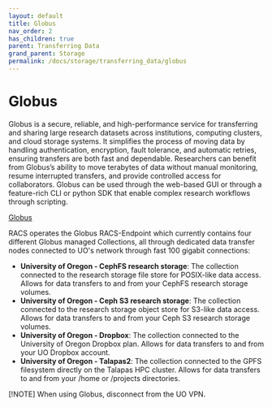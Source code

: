 ```yaml
---
layout: default
title: Globus
nav_order: 2
has_children: true
parent: Transferring Data
grand_parent: Storage
permalink: /docs/storage/transferring_data/globus
---
```


# Globus

Globus is a secure, reliable, and high-performance service for transferring and sharing large research datasets across institutions, computing clusters, and cloud storage systems. It simplifies the process of moving data by handling authentication, encryption, fault tolerance, and automatic retries, ensuring transfers are both fast and dependable. Researchers can benefit from Globus’s ability to move terabytes of data without manual monitoring, resume interrupted transfers, and provide controlled access for collaborators. Globus can be used through the web-based GUI or through a feature-rich CLI or python SDK that enable complex research workflows through scripting.

[Globus](https://www.globus.org/)

RACS operates the Globus RACS-Endpoint which currently contains four different Globus managed Collections, all through dedicated data transfer nodes connected to UO's network through fast 100 gigabit connections:

- **University of Oregon - CephFS research storage**: The collection connected to the research storage file store for POSIX-like data access. Allows for data transfers to and from your CephFS research storage volumes.
- **University of Oregon - Ceph S3 research storage**: The collection connected to the research storage object store for S3-like data access. Allows for data transfers to and from your Ceph S3 research storage volumes.
- **University of Oregon - Dropbox**: The collection connected to the University of Oregon Dropbox plan. Allows for data transfers to and from your UO Dropbox account.
- **University of Oregon - Talapas2**: The collection connected to the GPFS filesystem directly on the Talapas HPC cluster. Allows for data transfers to and from your /home or /projects directories.

[!NOTE]
When using Globus, disconnect from the UO VPN.
